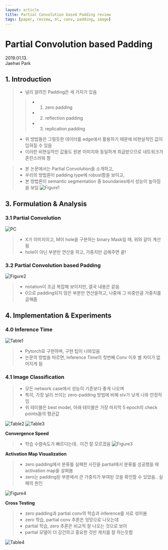 ```yaml
---
layout: article
title: Partial Convolution based Padding review
tags: [paper, review, ml, conv, padding, image]
---
```



# Partial Convolution based Padding

2019.01.13. <br>
Jaehwi Park

## 1. Introduction

> - 널리 알려진 Padding은 세 가지가 있음
>> - 1) zero padding
>> - 2) reflection padding
>> - 3) replication padding
> - 위 방법들은 그럴듯한 데이터를 edge에서 활용하기 때문에 비현실적인 값이 입혀질 수 있음
> - 이러한 비현실적인 값들도 원본 이미지와 동일하게 취급받으므로 네트워크가 혼란스러워 함

> - 본 논문에서는 Partial Convolution을 소개하고,
> - 우리의 방법론이 padding type에 robust함을 보이고,
> - 본 방법론이 semantic segmentation 중 boundaries에서 성능이 높아짐을 보임
> ![Figure1](https://raw.githubusercontent.com/jaehwi0823/jaehwi0823.github.io/master/_image/partialConv/Figure1.png)

## 3. Formulation & Analysis
### 3.1 Partial Convolution

![PC](https://raw.githubusercontent.com/jaehwi0823/jaehwi0823.github.io/master/_image/partialConv/partialConv.png)

> - X가 이미지이고, M이 hole을 구분하는 binary Mask일 때, 위와 같이 계산됨
> - hole이 아닌 부분만 연산을 하고, 가중치만 곱해주면 끝!

### 3.2 Partial Convolution based Padding

![Figure2](https://raw.githubusercontent.com/jaehwi0823/jaehwi0823.github.io/master/_image/partialConv/Figure2.png)

> - notation이 조금 복잡해 보이지만, 결국 내용은 같음
> - 0으로 padding되지 않은 부분만 연산을하고, 나중에 그 비중만큼 가중치를 곱해줌


## 4. Implementation & Experiments

### 4.0 Inference Time

![Table1](https://raw.githubusercontent.com/jaehwi0823/jaehwi0823.github.io/master/_image/partialConv/Table1.png)

> - Pytorch로 구현하며, 구현 팁이 나와있음
> - 논문의 방법을 따르면, Inference Time이 첫번째 Conv 이후 별 차이가 없어지게 됨

### 4.1 Image Classification

> - 모든 network case에서 성능이 기존보다 좋게 나오며
> - 특히, 가장 널리 쓰이는 zero-padding 방법에 비해 stv가 낮게 나와 안정적임
> - 위 테이블은 best model, 아래 테이블은 가장 마지막 5 epoch의 check points들의 평균값

![Table2](https://raw.githubusercontent.com/jaehwi0823/jaehwi0823.github.io/master/_image/partialConv/Table2.png)
![Table3](https://raw.githubusercontent.com/jaehwi0823/jaehwi0823.github.io/master/_image/partialConv/Table3.png)

__Convergence Speed__

> - 학습 수렴속도가 빠르다는데.. 이건 잘 모르겠음
![Figure3](https://raw.githubusercontent.com/jaehwi0823/jaehwi0823.github.io/master/_image/partialConv/Figure3.png)

__Activation Map Visualization__

> - zero padding에서 분류를 실패한 사진을 partial에서 분류를 성공했을 때 activation map을 살펴봄
> - zero는 padding된 부분에서 큰 가중치가 부여된 것을 확인할 수 있었음.. 실패의 원인

![Figure4](https://raw.githubusercontent.com/jaehwi0823/jaehwi0823.github.io/master/_image/partialConv/Figure4.png)

__Cross Testing__
> - zero padding과 partial conv의 학습과 inference를 서로 섞어봄
> - zero 학습, partial conv 추론은 엉망으로 나오는데
> - partial 학습, zero 추론은 비교적 잘 나오는 것으로 보아
> - partial 모델이 더 강건하고 중요한 것만 캐치를 잘 하는듯함

![Table4](https://raw.githubusercontent.com/jaehwi0823/jaehwi0823.github.io/master/_image/partialConv/Table4.png)


